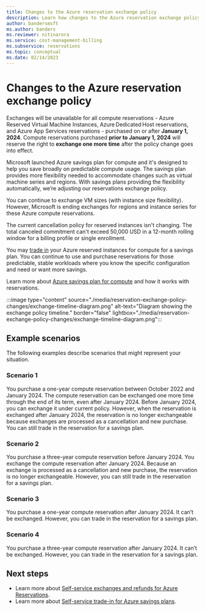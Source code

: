 ```yaml
---
title: Changes to the Azure reservation exchange policy
description: Learn how changes to the Azure reservation exchange policy might affect you.
author: bandersmsft
ms.author: banders
ms.reviewer: nitinarora
ms.service: cost-management-billing
ms.subservice: reservations
ms.topic: conceptual
ms.date: 02/14/2023
---
```


# Changes to the Azure reservation exchange policy

Exchanges will be unavailable for all compute reservations - Azure Reserved Virtual Machine Instances, Azure Dedicated Host reservations, and Azure App Services reservations - purchased on or after **January 1, 2024**. Compute reservations purchased **prior to January 1, 2024** will reserve the right to **exchange one more time** after the policy change goes into effect.

Microsoft launched Azure savings plan for compute and it's designed to help you save broadly on predictable compute usage. The savings plan provides more flexibility needed to accommodate changes such as virtual machine series and regions. With savings plans providing the flexibility automatically, we’re adjusting our reservations exchange policy.

You can continue to exchange VM sizes (with instance size flexibility). However, Microsoft is ending exchanges for regions and instance series for these Azure compute reservations.

The current cancellation policy for reserved instances isn't changing. The total canceled commitment can't exceed 50,000 USD in a 12-month rolling window for a billing profile or single enrollment.

You may [trade in](../savings-plan/reservation-trade-in.md) your Azure reserved instances for compute for a savings plan. You can continue to use and purchase reservations for those predictable, stable workloads where you know the specific configuration and need or want more savings.

Learn more about [Azure savings plan for compute](../savings-plan/index.yml) and how it works with reservations.

:::image type="content" source="./media/reservation-exchange-policy-changes/exchange-timeline-diagram.png" alt-text="Diagram showing the exchange policy timeline." border="false" lightbox="./media/reservation-exchange-policy-changes/exchange-timeline-diagram.png":::

## Example scenarios

The following examples describe scenarios that might represent your situation.

### Scenario 1

You purchase a one-year compute reservation between October 2022 and January 2024. The compute reservation can be exchanged one more time through the end of its term, even after January 2024. Before January 2024, you can exchange it under current policy. However, when the reservation is exchanged after January 2024, the reservation is no longer exchangeable because exchanges are processed as a cancellation and new purchase. You can still trade in the reservation for a savings plan.

### Scenario 2

You purchase a three-year compute reservation before January 2024. You exchange the compute reservation after January 2024. Because an exchange is processed as a cancellation and new purchase, the reservation is no longer exchangeable. However, you can still trade in the reservation for a savings plan.

### Scenario 3

You purchase a one-year compute reservation after January 2024. It can’t be exchanged. However, you can trade in the reservation for a savings plan.

### Scenario 4

You purchase a three-year compute reservation after January 2024. It can’t be exchanged. However, you can trade in the reservation for a savings plan.

## Next steps

- Learn more about [Self-service exchanges and refunds for Azure Reservations](exchange-and-refund-azure-reservations.md).
- Learn more about [Self-service trade-in for Azure savings plans](../savings-plan/reservation-trade-in.md).